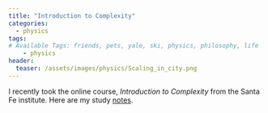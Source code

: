 ```yaml
---
title: "Introduction to Complexity"
categories:
  - physics
tags:
# Available Tags: friends, pets, yale, ski, physics, philosophy, life
    - physics
header:
  teaser: /assets/images/physics/Scaling_in_city.png
---
```


I recently took the online course, *Introduction to Complexity* from the Santa Fe institute.
Here are my study [notes](/assets/Intro_to_complexity.pdf).

